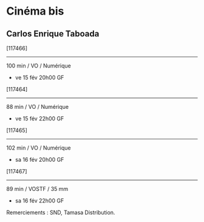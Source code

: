# Cinéma bis

## Carlos Enrique Taboada

[117466]  
****  
100 min / VO / Numérique

- ve 15 fév 20h00 GF

[117464]  
****  
88 min / VO / Numérique

- ve 15 fév 22h00 GF

[117465]  
****  
102 min / VO / Numérique

- sa 16 fév 20h00 GF

[117467]  
****  
89 min / VOSTF / 35 mm

- sa 16 fév 22h00 GF

Remerciements : SND, Tamasa Distribution.